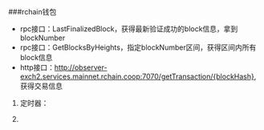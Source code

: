 ###rchain钱包

- rpc接口：LastFinalizedBlock，获得最新验证成功的block信息，拿到blockNumber
- rpc接口：GetBlocksByHeights，指定blockNumber区间，获得区间内所有block信息
- http接口：http://observer-exch2.services.mainnet.rchain.coop:7070/getTransaction/{blockHash}, 获得交易信息

1. 定时器：
   
2. 
